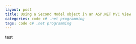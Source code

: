 ```yaml
---
layout: post
title: Using a Second Model object in an ASP.NET MVC View
categories: code c# .net programming 
tags: code c# .net programming 
---
```


test